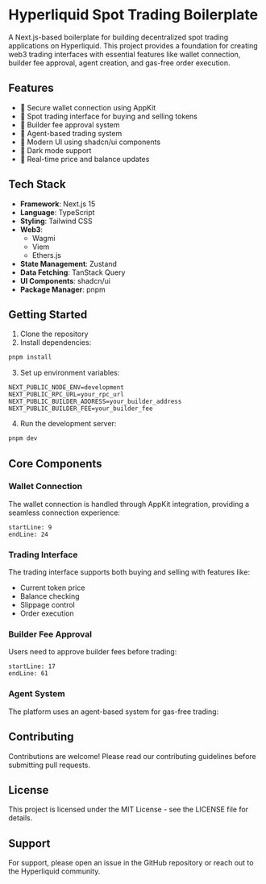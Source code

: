 # Hyperliquid Spot Trading Boilerplate

A Next.js-based boilerplate for building decentralized spot trading applications on Hyperliquid. This project provides a foundation for creating web3 trading interfaces with essential features like wallet connection, builder fee approval, agent creation, and gas-free order execution.

## Features

- 🔐 Secure wallet connection using AppKit
- 💱 Spot trading interface for buying and selling tokens
- 🤝 Builder fee approval system
- 🔑 Agent-based trading system
- 🎨 Modern UI using shadcn/ui components
- 🌙 Dark mode support
- 🔄 Real-time price and balance updates

## Tech Stack

- **Framework**: Next.js 15
- **Language**: TypeScript
- **Styling**: Tailwind CSS
- **Web3**:
  - Wagmi
  - Viem
  - Ethers.js
- **State Management**: Zustand
- **Data Fetching**: TanStack Query
- **UI Components**: shadcn/ui
- **Package Manager**: pnpm

## Getting Started

1. Clone the repository
2. Install dependencies:

```bash
pnpm install
```

3. Set up environment variables:

```env
NEXT_PUBLIC_NODE_ENV=development
NEXT_PUBLIC_RPC_URL=your_rpc_url
NEXT_PUBLIC_BUILDER_ADDRESS=your_builder_address
NEXT_PUBLIC_BUILDER_FEE=your_builder_fee
```

4. Run the development server:

```bash
pnpm dev
```

## Core Components

### Wallet Connection

The wallet connection is handled through AppKit integration, providing a seamless connection experience:

```typescript:src/components/ConnectWallet.tsx
startLine: 9
endLine: 24
```

### Trading Interface

The trading interface supports both buying and selling with features like:

- Current token price
- Balance checking
- Slippage control
- Order execution

### Builder Fee Approval

Users need to approve builder fees before trading:

```typescript:src/components/ApproveBuilderFee.tsx
startLine: 17
endLine: 61
```

### Agent System

The platform uses an agent-based system for gas-free trading:

## Contributing

Contributions are welcome! Please read our contributing guidelines before submitting pull requests.

## License

This project is licensed under the MIT License - see the LICENSE file for details.

## Support

For support, please open an issue in the GitHub repository or reach out to the Hyperliquid community.
